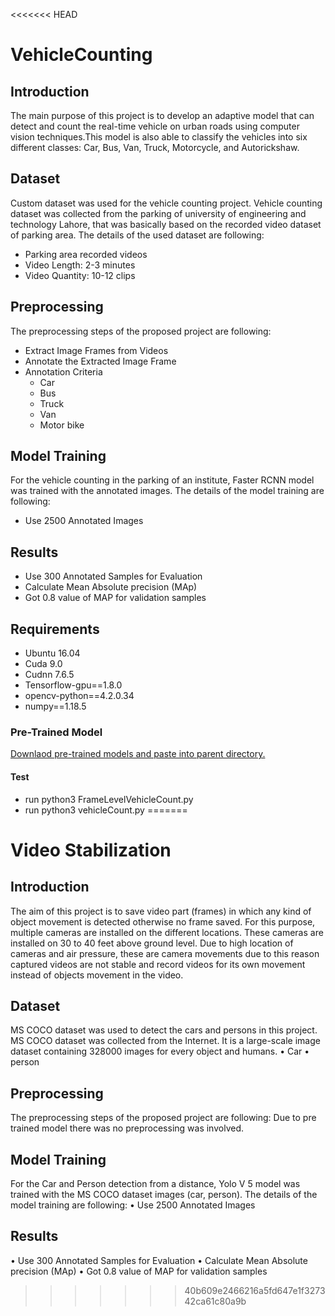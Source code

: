 <<<<<<< HEAD
# VehicleCounting

## Introduction
The main purpose of this project is to develop an adaptive model that can detect and count the real-time vehicle on urban roads using computer vision techniques.This model is also able to classify the vehicles into six different classes:  Car, Bus, Van, Truck, Motorcycle, and Autorickshaw.

## Dataset
Custom dataset was used for the vehicle counting project. Vehicle counting dataset was collected from the parking of university of engineering and technology Lahore, that was basically based on the recorded video dataset of parking area. The details of the used dataset are following:
- Parking area recorded videos
- Video Length: 2-3 minutes
- Video Quantity: 10-12 clips

## Preprocessing
The preprocessing steps of the proposed project are following:
- Extract Image Frames from Videos
- Annotate the Extracted Image Frame
- Annotation Criteria
  - Car 
  - Bus 
  - Truck 
  - Van 
  - Motor bike 
  
## Model Training
For the vehicle counting in the parking of an institute, Faster RCNN model was trained with the annotated images.
The details of the model training are following:
- Use 2500 Annotated Images

## Results
- Use 300 Annotated Samples for Evaluation
- Calculate Mean Absolute precision (MAp)
- Got 0.8 value of MAP for validation samples


## Requirements
  * Ubuntu 16.04
  * Cuda 9.0
  * Cudnn 7.6.5
  * Tensorflow-gpu==1.8.0
  * opencv-python==4.2.0.34
  * numpy==1.18.5
  
### Pre-Trained Model
 [Downlaod pre-trained models and paste into parent directory.](https://drive.google.com/drive/folders/1pvWsbaCFb_eCnYjeH2ggezmsPJXfwAro?usp=sharing)
 
#### Test
* run python3 FrameLevelVehicleCount.py
* run python3 vehicleCount.py
=======
# Video Stabilization  

## Introduction
The aim of this project is to save video part (frames) in which any kind of object movement is detected otherwise no frame saved. For this purpose, multiple cameras are installed on the different locations. These cameras are installed on 30 to 40 feet above ground level. Due to high location of cameras and air pressure, these are camera movements due to this reason captured videos are not stable and record videos for its own movement instead of objects movement in the video. 

## Dataset
MS COCO dataset was used to detect the cars and persons in this project. MS COCO dataset was collected from the Internet. It is a large-scale image dataset containing 328000 images for every object and humans. 
•	Car
•	person

## Preprocessing
The preprocessing steps of the proposed project are following:
Due to pre trained model there was no preprocessing was involved.

## Model Training 
For the Car and Person detection from a distance, Yolo V 5 model was trained with the MS COCO dataset images (car, person). The details of the model training are following:
•	Use 2500 Annotated Images

## Results
•	Use 300 Annotated Samples for Evaluation
•	Calculate Mean Absolute precision (MAp)
•	Got 0.8 value of MAP for validation samples




>>>>>>> 40b609e2466216a5fd647e1f327342ca61c80a9b
